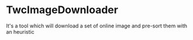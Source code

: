 # TwcImageDownloader
It's a tool which will download a set of online image and pre-sort them with an heuristic
